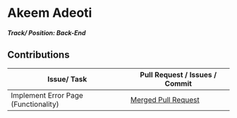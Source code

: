 # Akeem Adeoti

##### Track/ Position: **Back-End**

## Contributions

| Issue/ Task                          | Pull Request / Issues / Commit                                                 |
| ------------------------------------ | ------------------------------------------------------------------------------ |
| Implement Error Page (Functionality) | [Merged Pull Request](https://github.com/zuri-training/AuthWiki_Team9/pull/55) |
